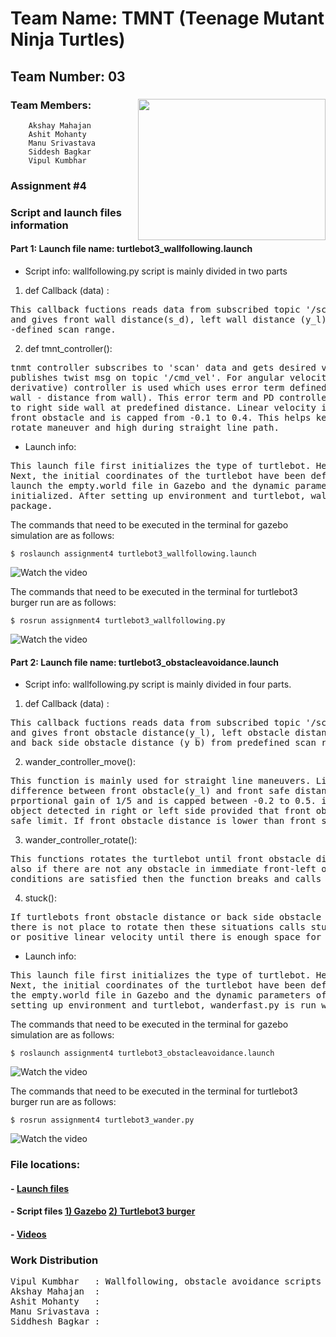 # Team Name: TMNT (Teenage Mutant Ninja Turtles)	

## Team Number: 03  
### Team Members: <img align="right" width="300" height="226" src="https://raw.githubusercontent.com/vipulkumbhar/AuE893Spring20_VipulKumbhar/master/catkin_ws/git_readme_files/ninja_turtles_PNG55.png">   	
		Akshay Mahajan 
		Ashit Mohanty  
		Manu Srivastava  
		Siddesh Bagkar  
		Vipul Kumbhar  
		  
### Assignment #4  
  
### Script and launch files information 
  
#### Part 1:  Launch file name: turtlebot3_wallfollowing.launch 

- Script info: wallfollowing.py script is mainly divided in two parts    
1) def Callback (data) : 
<pre>
This callback fuctions reads data from subscribed topic '/scan'. It replaces 'inf' and false '0's 
and gives front wall distance(s_d), left wall distance (y_l), right wall distance (y_r) from pre-
-defined scan range. 
</pre>

2) def tmnt_controller(): 
<pre>
tnmt controller subscribes to 'scan' data and gets desired values from callback function. it also
publishes twist msg on topic '/cmd_vel'. For angular velocity in z direction, a PD (proportional 
derivative) controller is used which uses error term defined as ( distance to be maintained from 
wall - distance from wall). This error term and PD controller helps keep turtlebot path parallel 
to right side wall at predefined distance. Linear velocity is inversely proportional distance from
front obstacle and is capped from -0.1 to 0.4. This helps keep turtlebot speed lower during corner
rotate maneuver and high during straight line path.
</pre>
	  
- Launch info: 
<pre>
This launch file first initializes the type of turtlebot. Here it has a default entry of burger. 
Next, the initial coordinates of the turtlebot have been defined. After that, set of commands 
launch the empty.world file in Gazebo and the dynamic parameters of the virtual world are 
initialized. After setting up environment and turtlebot, wallfollowing.py is run with 'assignment4'
package. 
</pre>

The commands that need to be executed in the terminal for gazebo simulation are as follows:

```
$ roslaunch assignment4 turtlebot3_wallfollowing.launch       
```
![Watch the video](https://github.com/vipulkumbhar/AuE893Spring20_VipulKumbhar/blob/master/catkin_ws/src/assignment4/video/gazebo/wall_following.gif)

The commands that need to be executed in the terminal for turtlebot3 burger run are as follows:

```
$ rosrun assignment4 turtlebot3_wallfollowing.py       
```
![Watch the video](https://github.com/vipulkumbhar/AuE893Spring20_VipulKumbhar/blob/master/catkin_ws/src/assignment4/video/turtlebot3burger/wallfollowing_real.gif)

  
#### Part 2:  Launch file name: turtlebot3_obstacleavoidance.launch  
- Script info:  wallfollowing.py script is mainly divided in four parts.      

1) def Callback (data) : 
<pre>
This callback fuctions reads data from subscribed topic '/scan'. It replaces 'inf' and false '0's 
and gives front obstacle distance(y_l), left obstacle distance (l_l), right obstacle distance (r_l)
and back side obstacle distance (y_b) from predefined scan range.  
</pre>
2) wander_controller_move(): 
<pre>
This function is mainly used for straight line maneuvers. Linear velocity is proportional to 
difference between front obstacle(y_l) and front safe distance (front_limit). It is controlled by 
prportional gain of 1/5 and is capped between -0.2 to 0.5. it also added angular velocity opposite 
object detected in right or left side provided that front obstacle distance is greater than front 
safe limit. If front obstacle distance is lower than front safe limit, this function breaks and call wander_controller_rotate() function.  
</pre>
3) wander_controller_rotate(): 
<pre>
This functions rotates the turtlebot until front obstacle distance is greater than safe limit and 
also if there are not any obstacle in immediate front-left or front-right vicinity. If these 
conditions are satisfied then the function breaks and calls wander_controller_move() function.
</pre>
4) stuck(): 
<pre>
If turtlebots front obstacle distance or back side obstacle distance is lower than safe limit and 
there is not place to rotate then these situations calls stuck() function. Which publishes negative
or positive linear velocity until there is enough space for turtlebot to rotate.
</pre>
	  
- Launch info: 
<pre>
This launch file first initializes the type of turtlebot. Here it has a default entry of burger. 
Next, the initial coordinates of the turtlebot have been defined. After that, set of commands launch
the empty.world file in Gazebo and the dynamic parameters of the virtual world are initialized. After
setting up environment and turtlebot, wanderfast.py is run with 'assignment4' package. 
</pre>

The commands that need to be executed in the terminal for gazebo simulation are as follows:

```
$ roslaunch assignment4 turtlebot3_obstacleavoidance.launch    
```
![Watch the video](https://github.com/vipulkumbhar/AuE893Spring20_VipulKumbhar/blob/master/catkin_ws/src/assignment4/video/gazebo/obstacle_avoidance.gif)

The commands that need to be executed in the terminal for turtlebot3 burger run are as follows:

```
$ rosrun assignment4 turtlebot3_wander.py       
```

![Watch the video](https://github.com/vipulkumbhar/AuE893Spring20_VipulKumbhar/blob/master/catkin_ws/src/assignment4/video/turtlebot3burger/obstacleavoidance_real.gif)

### File locations:
#### - [Launch files](https://github.com/vipulkumbhar/AuE893Spring20_VipulKumbhar/tree/master/catkin_ws/src/assignment4/launch)     
#### - Script files  [1) Gazebo](https://github.com/vipulkumbhar/AuE893Spring20_VipulKumbhar/tree/master/catkin_ws/src/assignment4/script)       [2) Turtlebot3 burger](https://github.com/vipulkumbhar/AuE893Spring20_VipulKumbhar/tree/master/catkin_ws/src/assignment4/src)      
#### - [Videos](https://github.com/vipulkumbhar/AuE893Spring20_VipulKumbhar/tree/master/catkin_ws/src/assignment4/video)

### Work Distribution

<pre>
Vipul Kumbhar 	: Wallfollowing, obstacle avoidance scripts and launch files  
Akshay Mahajan	:  
Ashit Mohanty 	:  
Manu Srivastava	:   
Siddhesh Bagkar	:  
</pre>
